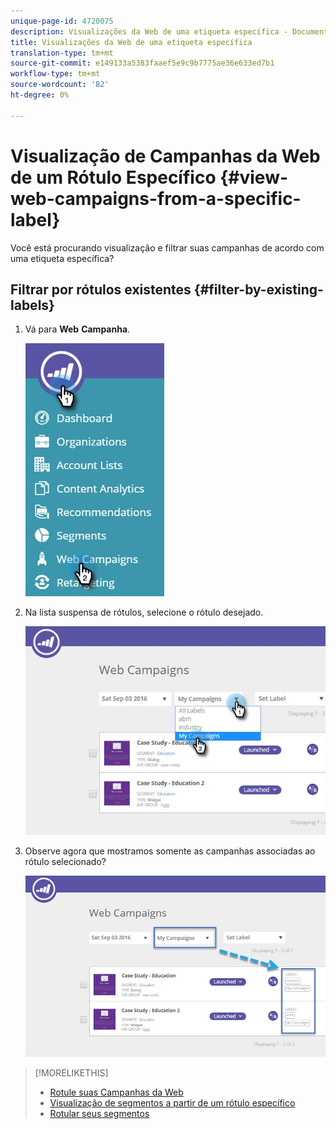```yaml
---
unique-page-id: 4720075
description: Visualizações da Web de uma etiqueta específica - Documentos do Marketing - Documentação do produto
title: Visualizações da Web de uma etiqueta específica
translation-type: tm+mt
source-git-commit: e149133a5383faaef5e9c9b7775ae36e633ed7b1
workflow-type: tm+mt
source-wordcount: '82'
ht-degree: 0%

---
```



# Visualização de Campanhas da Web de um Rótulo Específico {#view-web-campaigns-from-a-specific-label}

Você está procurando visualização e filtrar suas campanhas de acordo com uma etiqueta específica?

## Filtrar por rótulos existentes {#filter-by-existing-labels}

1. Vá para **Web** **Campanha**.

   ![](assets/web-campaigns-hand-4.jpg)

1. Na lista suspensa de rótulos, selecione o rótulo desejado.

   ![](assets/web-campaigns-my-campaigns-dropdown-1.jpg)

1. Observe agora que mostramos somente as campanhas associadas ao rótulo selecionado?

   ![](assets/web-campaigns-label-showing-1.jpg)

>[!MORELIKETHIS]
>
>* [Rotule suas Campanhas da Web](label-your-web-campaigns.md)
>* [Visualização de segmentos a partir de um rótulo específico](../../../product-docs/web-personalization/using-web-segments/view-segments-from-a-specific-label.md)
>* [Rotular seus segmentos](../../../product-docs/web-personalization/using-web-segments/label-your-segment.md)

>



